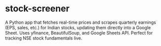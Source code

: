 # stock-screener
A Python app that fetches real-time prices and scrapes quarterly earnings (EPS, sales, etc.) for Indian stocks, updating them directly into a Google Sheet. Uses yfinance, BeautifulSoup, and Google Sheets API. Perfect for tracking NSE stock fundamentals live.
